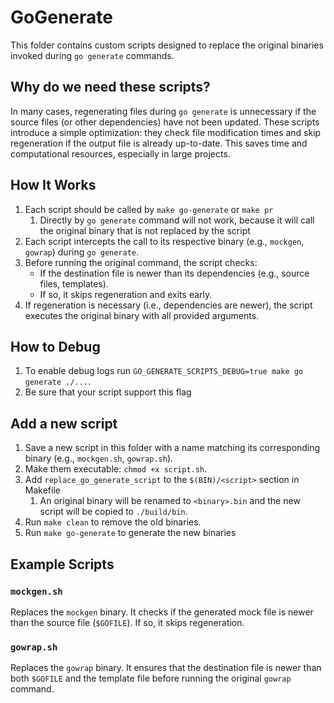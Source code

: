 # GoGenerate

This folder contains custom scripts designed to replace the original binaries invoked during `go generate` commands.

## Why do we need these scripts?

In many cases, regenerating files during `go generate` is unnecessary if the source files (or other dependencies) have
not been updated.
These scripts introduce a simple optimization: they check file modification times and skip regeneration if the output
file is already up-to-date.
This saves time and computational resources, especially in large projects.

## How It Works

1. Each script should be called by `make go-generate` or `make pr`
    1. Directly by `go generate` command will not work, because it will call the original binary that is not replaced by
       the script
2. Each script intercepts the call to its respective binary (e.g., `mockgen`, `gowrap`) during `go generate`.
3. Before running the original command, the script checks:
    - If the destination file is newer than its dependencies (e.g., source files, templates).
    - If so, it skips regeneration and exits early.
4. If regeneration is necessary (i.e., dependencies are newer), the script executes the original binary with all
   provided arguments.

## How to Debug

1. To enable debug logs run `GO_GENERATE_SCRIPTS_DEBUG=true make go generate ./...`.
2. Be sure that your script support this flag

## Add a new script

1. Save a new script in this folder with a name matching its corresponding binary (e.g., `mockgen.sh`, `gowrap.sh`).
2. Make them executable: `chmod +x script.sh`.
3. Add `replace_go_generate_script` to the `$(BIN)/<script>` section in Makefile
    1. An original binary will be renamed to `<binary>.bin` and the new script will be copied to `./build/bin`.
4. Run `make clean` to remove the old binaries.
5. Run `make go-generate` to generate the new binaries

## Example Scripts

### `mockgen.sh`

Replaces the `mockgen` binary. It checks if the generated mock file is newer than the source file (`$GOFILE`). If so, it
skips regeneration.

### `gowrap.sh`

Replaces the `gowrap` binary. It ensures that the destination file is newer than both `$GOFILE` and the template file
before running the original `gowrap` command.
